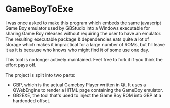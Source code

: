 # GameBoyToExe

I was once asked to make this program which embeds the same javascript Game Boy emulator used by GBStudio into a Windows executable for sharing Game Boy releases without requiring the user to have an emulator. The resulting executable package & dependencies eats quite a lot of storage which makes it impractical for a large number of ROMs, but I'll leave it as it is because who knows who might find it of some use one day. 

This tool is no longer actively maintained. Feel free to fork it if you think the effort pays off.

The project is split into two parts:

- GBP, which is the actual Gameboy Player written in Qt. It uses a QWebEngine to render a HTML page containing the GameBoy emulator.
- GB2EXE, the tool that's used to inject the Game Boy ROM into GBP at a hardcoded offset.
